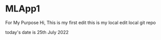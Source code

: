 # MLApp1
For My Purpose
Hi, This is my first edit
this is my local edit
local git repo



today's date is 25th July 2022
